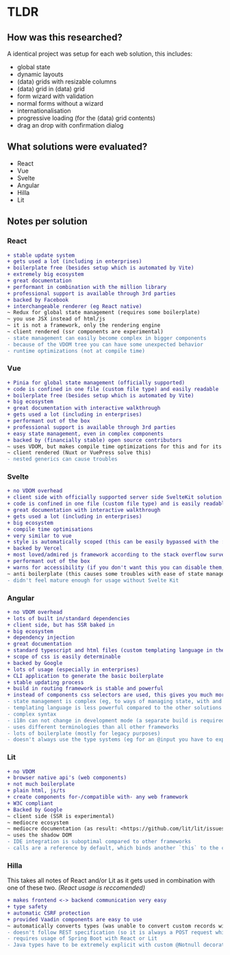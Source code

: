# TLDR

## How was this researched?

A identical project was setup for each web solution, this includes:

- global state
- dynamic layouts
- (data) grids with resizable columns
- (data) grid in (data) grid
- form wizard with validation
- normal forms without a wizard
- internationalisation
- progressive loading (for the (data) grid contents)
- drag an drop with confirmation dialog

## What solutions were evaluated?

- React
- Vue
- Svelte
- Angular
- Hilla
- Lit
<!-- - Thymeleaf + HTMX + AlpineJS + TailwindCSS -->

## Notes per solution

### React 

```diff
+ stable update system
+ gets used a lot (including in enterprises)
+ boilerplate free (besides setup which is automated by Vite)
+ extremely big ecosystem
+ great documentation
+ performant in combination with the million library
+ professional support is available through 3rd parties
+ backed by Facebook
+ interchangeable renderer (eg React native)
~ Redux for global state management (requires some boilerplate)
~ you use JSX instead of html/js
~ it is not a framework, only the rendering engine
~ client rendered (ssr components are experimental)
- state management can easily become complex in bigger components
- because of the VDOM tree you can have some unexpected behavior
- runtime optimizations (not at compile time)


```

### Vue

```diff
+ Pinia for global state management (officially supported)
+ code is confined in one file (custom file type) and easily readable
+ boilerplate free (besides setup which is automated by Vite)
+ big ecosystem
+ great documentation with interactive walkthrough
+ gets used a lot (including in enterprises)
+ performant out of the box
+ professional support is available through 3rd parties
+ easy state management, even in complex components
+ backed by (financially stable) open source contributors
~ uses VDOM, but makes compile time optimizations for this and for its state management
~ client rendered (Nuxt or VuePress solve this)
- nested generics can cause troubles
```

### Svelte

```diff
+ no VDOM overhead
+ client side with officially supported server side SvelteKit solution
+ code is confined in one file (custom file type) and is easily readable and understandable without prior knowledge
+ great documentation with interactive walkthrough
+ gets used a lot (including in enterprises)
+ big ecosystem
+ compile time optimisations
+ very similar to vue 
+ style is automatically scoped (this can be easily bypassed with the :global selector when necessary)
+ backed by Vercel
+ most loved/admired js framework according to the stack overflow survey (this can indicate how the DX feels)
+ performant out of the box
+ warns for accessibility (if you don't want this you can disable them, but on by default)
~ anti boilerplate (this causes some troubles with ease of state management, but this is solved in svelte 5 by runes)
- didn't feel mature enough for usage without Svelte Kit 


```

### Angular

```diff
+ no VDOM overhead
+ lots of built in/standard dependencies
+ client side, but has SSR baked in
+ big ecosystem
+ dependency injection
+ great documentation
+ standard typescript and html files (custom templating language in the html)
+ scope of css is easily determinable
+ backed by Google
+ lots of usage (especially in enterprises)
+ CLI application to generate the basic boilerplate
+ stable updating process
+ build in routing framework is stable and powerful
+ instead of components css selectors are used, this gives you much more power to create advanced component behavior
- state management is complex (eg, to ways of managing state, with and without signals; but signals can only expect signals as argument)
- templating language is less powerful compared to the other solutions (eg argument passing to slots)
- complex syntax
- i18n can not change in development mode (a separate build is required for each language)
- uses different terminologies than all other frameworks
- lots of boilerplate (mostly for legacy purposes)
- doesn't always use the type systems (eg for an @input you have to explicitly set required: true, instead of deriving this form the typescript type)
```

### Lit

```diff
+ no VDOM
+ browser native api's (web components)
+ not much boilerplate
+ plain html, js/ts
+ create components for-/compatible with- any web framework
+ W3C compliant
+ Backed by Google
~ client side (SSR is experimental)
~ mediocre ecosystem
~ mediocre documentation (as result: <https://github.com/lit/lit/issues/4617>, and <https://github.com/lit/lit/issues/4618>)
~ uses the shadow DOM
- IDE integration is suboptimal compared to other frameworks
- calls are a reference by default, which binds another `this` to the call. This can cause confusing behavior.
```

### Hilla

This takes all notes of React and/or Lit as it gets used in combination with one of these two. *(React usage is reccomended)*

```diff
+ makes frontend <-> backend communication very easy
+ type safety
+ automatic CSRF protection
+ provided Vaadin components are easy to use
~ automatically converts types (was unable to convert custom records with generics & method overloading seemingly takes a random overloaded method, which can case confusion)
- doesn't follow REST specification (so it is always a POST request which hinders caching optimizations)
- requires usage of Spring Boot with React or Lit
- Java types have to be extremely explicit with custom @Notnull decorator
```